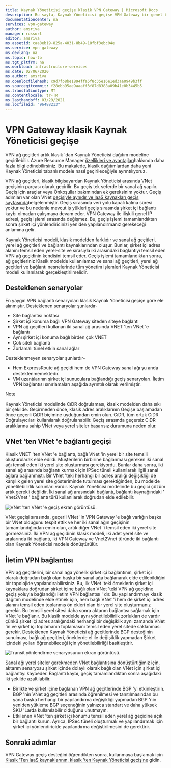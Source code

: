 ```yaml
---
title: Kaynak Yöneticisi geçişe klasik VPN Gateway | Microsoft Docs
description: Bu sayfa, Kaynak Yöneticisi geçişe VPN Gateway bir genel bakış sağlar.
documentationcenter: na
services: vpn-gateway
author: amsriva
manager: rossort
editor: amsriva
ms.assetid: caa8eb19-825a-4031-8b49-18fbf3ebc04e
ms.service: vpn-gateway
ms.devlang: na
ms.topic: how-to
ms.tgt_pltfrm: na
ms.workload: infrastructure-services
ms.date: 02/06/2020
ms.author: amsriva
ms.openlocfilehash: c9d7fb8be1894ffa5f8c35e16e1ed3aa0949b3ff
ms.sourcegitcommit: f28ebb95ae9aaaff3f87d8388a09b41e0b3445b5
ms.translationtype: MT
ms.contentlocale: tr-TR
ms.lasthandoff: 03/29/2021
ms.locfileid: "96488213"
---
```

# <a name="vpn-gateway-classic-to-resource-manager-migration"></a>VPN Gateway klasik Kaynak Yöneticisi geçişe
VPN ağ geçitleri artık klasik 'dan Kaynak Yöneticisi dağıtım modeline geçirilebilir. Azure Resource Manager [özellikleri ve avantajları](../azure-resource-manager/management/overview.md)hakkında daha fazla bilgi edinebilirsiniz. Bu makalede, klasik dağıtımlardan daha yeni Kaynak Yöneticisi tabanlı modele nasıl geçirileceğiyle ayrıntılıyoruz. 

VPN ağ geçitleri, klasik bilgisayardan Kaynak Yöneticisi arasında VNet geçişinin parçası olarak geçirilir. Bu geçiş tek seferde bir sanal ağ yapılır. Geçiş için araçlar veya Önkoşullar bakımından ek gereksinim yoktur. Geçiş adımları var olan VNet [geçişiyle aynıdır ve IaaS kaynakları geçiş sayfasında](../virtual-machines/migration-classic-resource-manager-ps.md)belgelenmiştir. Geçiş sırasında veri yolu kapalı kalma süresi yoktur ve bu nedenle mevcut iş yükleri geçiş sırasında şirket içi bağlantı kaybı olmadan çalışmaya devam eder. VPN Gateway ile ilişkili genel IP adresi, geçiş işlemi sırasında değişmez. Bu, geçiş işlemi tamamlandıktan sonra şirket içi yönlendiricinizi yeniden yapılandırmanız gerekeceği anlamına gelir.  

Kaynak Yöneticisi modeli, klasik modelden farklıdır ve sanal ağ geçitleri, yerel ağ geçitleri ve bağlantı kaynaklarından oluşur. Bunlar, şirket içi adres alanını temsil eden yerel-site ve sırasıyla iki arasındaki bağlantıyı temsil eden VPN ağ geçidinin kendisini temsil eder. Geçiş işlemi tamamlandıktan sonra, ağ geçitleriniz Klasik modelde kullanılamaz ve sanal ağ geçitleri, yerel ağ geçitleri ve bağlantı nesnelerinde tüm yönetim işlemleri Kaynak Yöneticisi modeli kullanılarak gerçekleştirilmelidir.

## <a name="supported-scenarios"></a>Desteklenen senaryolar
En yaygın VPN bağlantı senaryoları klasik Kaynak Yöneticisi geçişe göre ele alınmıştır. Desteklenen senaryolar şunlardır-

* Site bağlantısı noktası
* Şirket içi konuma bağlı VPN Gateway siteden siteye bağlantı
* VPN ağ geçitleri kullanan iki sanal ağ arasında VNET 'ten VNet 'e bağlantı
* Aynı şirket içi konuma bağlı birden çok VNET
* Çok siteli bağlantı
* Zorlamalı tünel etkin sanal ağlar

Desteklenmeyen senaryolar şunlardır-  

* Hem ExpressRoute ağ geçidi hem de VPN Gateway sanal ağı şu anda desteklenmemektedir.
* VM uzantılarının şirket içi sunuculara bağlandığı geçiş senaryoları. İletim VPN bağlantısı sınırlamaları aşağıda ayrıntılı olarak verilmiştir.

> [!NOTE]
> Kaynak Yöneticisi modelinde CıDR doğrulaması, klasik modelden daha sıkı bir şekilde. Geçirmeden önce, klasik adres aralıklarının Geçişe başlamadan önce geçerli CıDR biçimine uyduğundan emin olun. CıDR, tüm ortak CıDR Doğrulayıcıları kullanılarak doğrulanabilir. Geçiş sırasında geçersiz CıDR aralıklarına sahip VNet veya yerel siteler başarısız durumuna neden olur.
> 
> 

## <a name="vnet-to-vnet-connectivity-migration"></a>VNet 'ten VNet 'e bağlantı geçişi
Klasik VNET 'ten VNet 'e bağlantı, bağlı VNet 'in yerel bir site temsili oluşturularak elde edildi. Müşterilerin birbirine bağlanması gereken iki sanal ağı temsil eden iki yerel site oluşturması gerekiyordu. Bunlar daha sonra, iki sanal ağ arasında bağlantı kurmak için IPSec tüneli kullanılarak ilgili sanal ağlara bağlanmıştı. Bir VNet 'teki herhangi bir adres aralığı değişikliği de karşılık gelen yerel site gösteriminde tutulması gerektiğinden, bu modelde yönetilebilirlik sorunları vardır. Kaynak Yöneticisi modelinde bu geçici çözüm artık gerekli değildir. İki sanal ağ arasındaki bağlantı, bağlantı kaynağındaki ' Vnet2Vnet ' bağlantı türü kullanılarak doğrudan elde edilebilir. 

![VNet 'ten VNet 'e geçiş ekran görüntüsü.](./media/vpn-gateway-migration/migration1.png)

VNet geçişi sırasında, geçerli VNet 'in VPN Gateway 'e bağlı varlığın başka bir VNet olduğunu tespit ettik ve her iki sanal ağın geçişinin tamamlandığından emin olun, artık diğer VNet 'i temsil eden iki yerel site görmezsiniz. İki VPN ağ geçidinin klasik modeli, iki adet yerel site ve aralarında iki bağlantı, iki VPN Gateway ve Vnet2Vnet türünde iki bağlantı olan Kaynak Yöneticisi modele dönüştürülür.

## <a name="transit-vpn-connectivity"></a>İletim VPN bağlantısı
VPN ağ geçitlerini, bir sanal ağa yönelik şirket içi bağlantının, şirket içi olarak doğrudan bağlı olan başka bir sanal ağa bağlanarak elde edilebildiğini bir topolojide yapılandırabilirsiniz. Bu, ilk VNet 'teki örneklerin şirket içi kaynaklara doğrudan şirket içine bağlı olan VNet 'teki VPN ağ geçidine geçiş yoluyla bağlandığı iletim VPN bağlantısı ' dır. Bu yapılandırmayı klasik dağıtım modelinde elde etmek için, hem bağlı VNet 'i hem de şirket içi adres alanını temsil eden toplanmış ön ekleri olan bir yerel site oluşturmanız gerekir. Bu temsili yerel sitesi daha sonra aktarım bağlantısı sağlamak için VNet 'e bağlanır. Bu klasik modelde aynı yönetilebilirlik zorlukları de vardır çünkü şirket içi adres aralığındaki herhangi bir değişiklik aynı zamanda VNet 'in ve şirket içi toplamanın toplamasını temsil eden yerel sitede saklanması gerekir. Desteklenen Kaynak Yöneticisi ağ geçitlerinde BGP desteğinin sunulması, bağlı ağ geçitleri, öneklerde el ile değişiklik yapmadan Şirket içindeki yolları öğrenebileceği için yönetilebilirliği basitleştirir.

![Transit yönlendirme senaryosunun ekran görüntüsü.](./media/vpn-gateway-migration/migration2.png)

Sanal ağı yerel siteler gerekmeden VNet bağlantısına dönüştürtiğimiz için, aktarım senaryosu şirket içinde dolaylı olarak bağlı olan VNet için şirket içi bağlantıyı kaybeder. Bağlantı kaybı, geçiş tamamlandıktan sonra aşağıdaki iki şekilde azaltılabilir. 

* Birlikte ve şirket içine bağlanan VPN ağ geçitlerinde BGP 'yi etkinleştirin. BGP 'nin VNet ağ geçitleri arasında öğrenilmesi ve tanıtılmasından bu yana başka herhangi bir yapılandırma değişikliği yapmadan BGP 'nin yeniden yükleme BGP seçeneğinin yalnızca standart ve daha yüksek SKU 'Larda kullanılabilir olduğunu unutmayın.
* Etkilenen VNet 'ten şirket içi konumu temsil eden yerel ağ geçidine açık bir bağlantı kurun. Ayrıca, IPSec tüneli oluşturmak ve yapılandırmak için şirket içi yönlendiricide yapılandırma değiştirilmesini de gerektirir.

## <a name="next-steps"></a>Sonraki adımlar
VPN Gateway geçiş desteğini öğrendikten sonra, kullanmaya başlamak için [Klasik 'Ten IaaS kaynaklarının, klasik 'ten Kaynak Yöneticisi geçişine](../virtual-machines/migration-classic-resource-manager-ps.md) gidin.